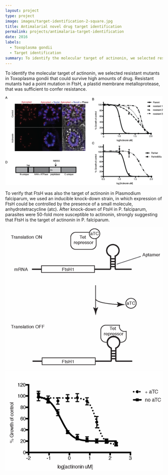 ```yaml
---
layout: project
type: project
image: images/target-identification-2-square.jpg
title: Antimalarial novel drug target identification
permalink: projects/antimalaria-target-identification
date: 2016
labels:
  - Toxoplasma gondii
  - Target identification
summary: To identify the molecular target of actinonin, we selected resistant mutants in Toxoplasma gondii that could survive high amounts of drug.
---
```


To identify the molecular target of actinonin, we selected resistant mutants in Toxoplasma gondii that could survive high amounts of drug. Resistant mutants had a point mutation in FtsH, a plastid membrane metalloprotease, that was sufficient to confer resistance.


<img class="ui image" src="../images/target-identification-1.png">

To verify that FtsH was also the target of actinonin in Plasmodium falciparum, we used an inducible knock-down strain, in which expression of FtsH could be controlled by the presence of a small molecule, anhydrotetracycline (atc). After knock-down of FtsH in P. falciparum, parasites were 50-fold more susceptible to actinonin, strongly suggesting that FtsH is the target of actinonin in P. falciparum. 

<div class="ui medium images">
<img class="ui image" src="../images/target-identification-2.jpg">
<img class="ui image" src="../images/target-identification-3.jpg">
</div>